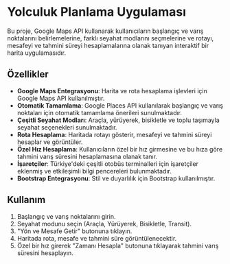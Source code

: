 # Yolculuk Planlama Uygulaması

Bu proje, Google Maps API kullanarak kullanıcıların başlangıç ve varış noktalarını belirlemelerine, farklı seyahat modlarını seçmelerine ve rotayı, mesafeyi ve tahmini süreyi hesaplamalarına olanak tanıyan interaktif bir harita uygulamasıdır.

## Özellikler

- **Google Maps Entegrasyonu**: Harita ve rota hesaplama işlevleri için Google Maps API kullanılmıştır.
- **Otomatik Tamamlama**: Google Places API kullanılarak başlangıç ve varış noktaları için otomatik tamamlama önerileri sunulmaktadır.
- **Çeşitli Seyahat Modları**: Araçla, yürüyerek, bisikletle ve toplu taşımayla seyahat seçenekleri sunulmaktadır.
- **Rota Hesaplama**: Haritada rotayı gösterir, mesafeyi ve tahmini süreyi hesaplar ve görüntüler.
- **Özel Hız Hesaplama**: Kullanıcıların özel bir hız girmesine ve bu hıza göre tahmini varış süresini hesaplamasına olanak tanır.
- **İşaretçiler**: Türkiye'deki çeşitli otobüs terminalleri için işaretçiler eklenmiş ve etkileşimli bilgi pencereleri bulunmaktadır.
- **Bootstrap Entegrasyonu**: Stil ve duyarlılık için Bootstrap kullanılmıştır.

## Kullanım

1. Başlangıç ve varış noktalarını girin.
2. Seyahat modunu seçin (Araçla, Yürüyerek, Bisikletle, Transit).
3. "Yön ve Mesafe Getir" butonuna tıklayın.
4. Haritada rota, mesafe ve tahmini süre görüntülenecektir.
5. Özel bir hız girerek "Zamanı Hesapla" butonuna tıklayarak tahmini varış süresini hesaplayın.
